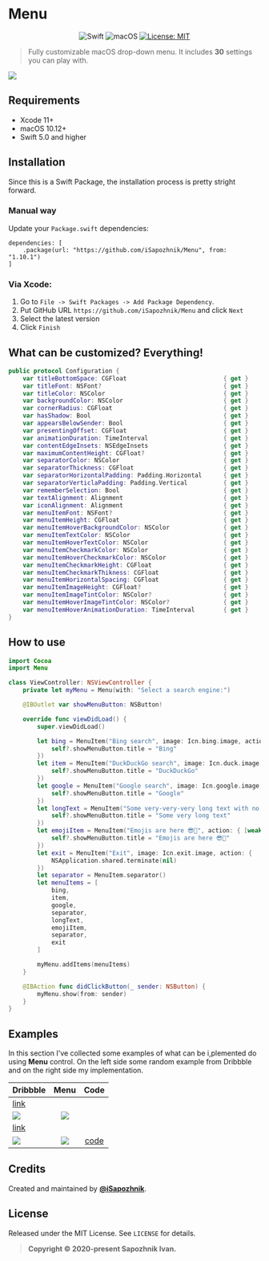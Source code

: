 # Menu

<div align="center">

![Swift](https://img.shields.io/badge/%20in-swift%205.0-orange.svg)
![macOS](https://img.shields.io/badge/macOS-10.12-green.svg)
[![License: MIT](https://img.shields.io/badge/License-MIT-yellow.svg)](https://opensource.org/licenses/MIT)

</div>

>Fully customizable macOS drop-down menu. It includes **30** settings you can play with.

![](screenshot2.png)

## Requirements

* Xcode 11+
* macOS 10.12+
* Swift 5.0 and higher

## Installation

Since this is a Swift Package, the installation process is pretty stright forward.

### Manual way
Update your `Package.swift` dependencies:

```
dependencies: [
    .package(url: "https://github.com/iSapozhnik/Menu", from: "1.10.1")
]
```

### Via Xcode:
1. Go to `File -> Swift Packages -> Add Package Dependency`. 
2. Put GitHub URL `https://github.com/iSapozhnik/Menu` and click `Next`
3. Select the latest version
4. Click `Finish`

## What can be customized? Everything!
```swift
public protocol Configuration {
    var titleBottomSpace: CGFloat                           { get }
    var titleFont: NSFont?                                  { get }
    var titleColor: NSColor                                 { get }
    var backgroundColor: NSColor                            { get }
    var cornerRadius: CGFloat                               { get }
    var hasShadow: Bool                                     { get }
    var appearsBelowSender: Bool                            { get }
    var presentingOffset: CGFloat                           { get }
    var animationDuration: TimeInterval                     { get }
    var contentEdgeInsets: NSEdgeInsets                     { get }
    var maximumContentHeight: CGFloat?                      { get }
    var separatorColor: NSColor                             { get }
    var separatorThickness: CGFloat                         { get }
    var separatorHorizontalPadding: Padding.Horizontal      { get }
    var separatorVerticlaPadding: Padding.Vertical          { get }
    var rememberSelection: Bool                             { get }
    var textAlignment: Alignment                            { get }
    var iconAlignment: Alignment                            { get }
    var menuItemFont: NSFont?                               { get }
    var menuItemHeight: CGFloat                             { get }
    var menuItemHoverBackgroundColor: NSColor               { get }
    var menuItemTextColor: NSColor                          { get }
    var menuItemHoverTextColor: NSColor                     { get }
    var menuItemCheckmarkColor: NSColor                     { get }
    var menuItemHoverCheckmarkColor: NSColor                { get }
    var menuItemCheckmarkHeight: CGFloat                    { get }
    var menuItemCheckmarkThikness: CGFloat                  { get }
    var menuItemHorizontalSpacing: CGFloat                  { get }
    var menuItemImageHeight: CGFloat?                       { get }
    var menuItemImageTintColor: NSColor?                    { get }
    var menuItemHoverImageTintColor: NSColor?               { get }
    var menuItemHoverAnimationDuration: TimeInterval        { get }
}
```
## How to use

```swift
import Cocoa
import Menu

class ViewController: NSViewController {
    private let myMenu = Menu(with: "Select a search engine:")

    @IBOutlet var showMenuButton: NSButton!

    override func viewDidLoad() {
        super.viewDidLoad()

        let bing = MenuItem("Bing search", image: Icn.bing.image, action: { [weak self] in
            self?.showMenuButton.title = "Bing"
        })
        let item = MenuItem("DuckDuckGo search", image: Icn.duck.image, action: { [weak self] in
            self?.showMenuButton.title = "DuckDuckGo"
        })
        let google = MenuItem("Google search", image: Icn.google.image, action: { [weak self] in
            self?.showMenuButton.title = "Google"
        })
        let longText = MenuItem("Some very-very-very long text with no icon", action: { [weak self] in
            self?.showMenuButton.title = "Some very long text"
        })
        let emojiItem = MenuItem("Emojis are here 😎🚀", action: { [weak self] in
            self?.showMenuButton.title = "Emojis are here 😎🚀"
        })
        let exit = MenuItem("Exit", image: Icn.exit.image, action: {
            NSApplication.shared.terminate(nil)
        })
        let separator = MenuItem.separator()
        let menuItems = [
            bing,
            item,
            google,
            separator,
            longText,
            emojiItem,
            separator,
            exit
        ]

        myMenu.addItems(menuItems)
    }

    @IBAction func didClickButton(_ sender: NSButton) {
        myMenu.show(from: sender)
    }
}
```

## Examples

In this section I've collected some examples of what can be i,plemented do using **Menu** control. On the left side some random example from Dribbble and on the right side my implementation.

| Dribbble      | Menu          | Code          |
| ------------- |:-------------:|:-------------:|
| [link](https://dribbble.com/shots/4233782-Snooze-notifications-in-Twist) | |
| ![](examples/twist.png)     | ![](examples/menu_twist.png) | |
| [link](https://dribbble.com/shots/7055473-Dropdowns) | | |
| ![](examples/example_0.png) | ![](examples/menu_0.png) | [code](examples/examples.md) |

## Credits

Created and maintained by [**@iSapozhnik**](https://twitter.com/iSapozhnik).

## License

Released under the MIT License. See `LICENSE` for details.

>**Copyright &copy; 2020-present Sapozhnik Ivan.**

<!--
https://dribbble.com/shots/4953294-Daily-UI-Challenge-04-Dropdown-Menu
https://dribbble.com/shots/7055473-Dropdowns
-->


